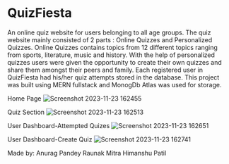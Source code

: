 # QuizFiesta


An online quiz website for users belonging to all age groups. The quiz website mainly consisted of 2 parts :
Online Quizzes and Personalized Quizzes. Online Quizzes contains topics from 12 different topics ranging from sports, literature, music and history. 
With the help of personalized quizzes users were given the opportunity to create their own quizzes and share them amongst their peers and family. 
Each registered user in QuizFiesta had his/her quiz attempts stored in the database. This project was built using MERN fullstack and MonogDb Atlas was used for storage.

Home Page
![Screenshot 2023-11-23 162455](https://github.com/anurag-p15/QuizFiesta/assets/108535343/d734e756-c9fa-4fc2-beb5-62b74b56683c)

Quiz Section
![Screenshot 2023-11-23 162513](https://github.com/anurag-p15/QuizFiesta/assets/108535343/570219f5-e4fd-4e3e-81c7-5d45021b8483)

User Dashboard-Attempted Quizes
![Screenshot 2023-11-23 162651](https://github.com/anurag-p15/QuizFiesta/assets/108535343/76585a58-14ab-4c6f-a915-0c4a8b0303f9)

User Dashboard-Create Quiz
![Screenshot 2023-11-23 162741](https://github.com/anurag-p15/QuizFiesta/assets/108535343/f33ffd28-9af8-4ddf-870c-f3bcc5ad64af)


Made by:
Anurag Pandey
Raunak Mitra
Himanshu Patil
